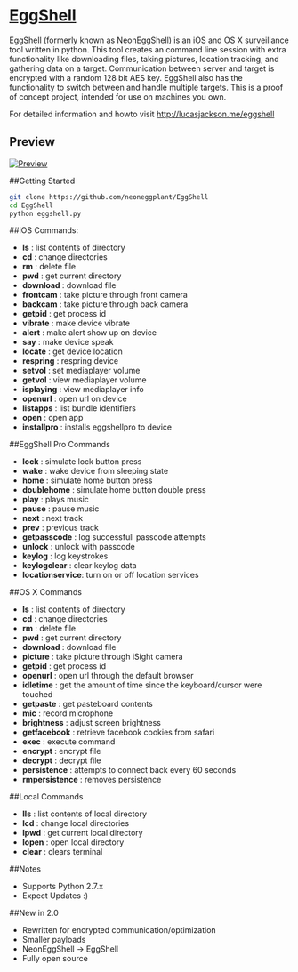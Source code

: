 # [EggShell](http://lucasjackson.me/eggshell)

EggShell (formerly known as NeonEggShell) is an iOS and OS X surveillance tool written in python.  This tool creates an command line session with extra functionality like downloading files, taking pictures, location tracking, and gathering data on a target.  Communication between server and target is encrypted with a random 128 bit AES key. EggShell also has the functionality to switch between and handle multiple targets. This is a proof of concept project, intended for use on machines you own.


For detailed information and howto visit http://lucasjackson.me/eggshell

## Preview

[![Preview](http://lucasjackson.me/wp-content/uploads/2016/10/Screen-Shot-2016-10-13-at-12.43.52-PM.png)](http://lucasjackson.me/eggshell)


##Getting Started
```sh
git clone https://github.com/neoneggplant/EggShell
cd EggShell
python eggshell.py
```

##iOS Commands:
* **ls**             : list contents of directory
* **cd**             : change directories
* **rm**             : delete file
* **pwd**            : get current directory
* **download**       : download file
* **frontcam**       : take picture through front camera
* **backcam**        : take picture through back camera
* **getpid**         : get process id
* **vibrate**        : make device vibrate
* **alert**          : make alert show up on device
* **say**            : make device speak
* **locate**         : get device location
* **respring**       : respring device
* **setvol**         : set mediaplayer volume
* **getvol**         : view mediaplayer volume
* **isplaying**      : view mediaplayer info
* **openurl**        : open url on device
* **listapps**       : list bundle identifiers
* **open**           : open app
* **installpro**     : installs eggshellpro to device


##EggShell Pro Commands
* **lock**           : simulate lock button press
* **wake**           : wake device from sleeping state
* **home**           : simulate home button press
* **doublehome**     : simulate home button double press
* **play**           : plays music
* **pause**          : pause music
* **next**           : next track
* **prev**           : previous track
* **getpasscode**    : log successfull passcode attempts
* **unlock**         : unlock with passcode
* **keylog**         : log keystrokes
* **keylogclear**    : clear keylog data
* **locationservice**: turn on or off location services


##OS X Commands
* **ls**             : list contents of directory
* **cd**             : change directories
* **rm**             : delete file
* **pwd**            : get current directory
* **download**       : download file
* **picture**        : take picture through iSight camera
* **getpid**         : get process id
* **openurl**        : open url through the default browser
* **idletime**       : get the amount of time since the keyboard/cursor were touched
* **getpaste**       : get pasteboard contents
* **mic**            : record microphone
* **brightness**     : adjust screen brightness
* **getfacebook**    : retrieve facebook cookies from safari
* **exec**           : execute command
* **encrypt**        : encrypt file
* **decrypt**        : decrypt file
* **persistence**    : attempts to connect back every 60 seconds
* **rmpersistence**  : removes persistence


##Local Commands
* **lls**            : list contents of local directory
* **lcd**            : change local directories
* **lpwd**           : get current local directory
* **lopen**          : open local directory
* **clear**          : clears terminal

##Notes
* Supports Python 2.7.x
* Expect Updates :)

##New in 2.0
* Rewritten for encrypted communication/optimization
* Smaller payloads
* NeonEggShell -> EggShell
* Fully open source
